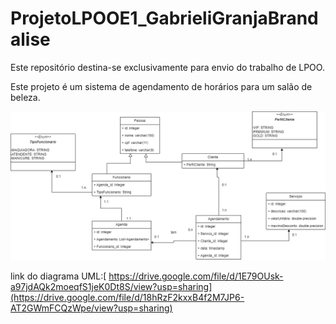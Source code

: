 # ProjetoLPOOE1_GabrieliGranjaBrandalise
Este repositório destina-se exclusivamente para envio do trabalho de LPOO.

Este projeto é um sistema de agendamento de horários para um salão de beleza.


![Diagrama UML do Salão de Beleza](DiagramaUMLSalaodeBeleza.png)



link do diagrama UML:[ https://drive.google.com/file/d/1E79OUsk-a97jdAQk2moeqfS1jeK0Dt8S/view?usp=sharing](https://drive.google.com/file/d/18hRzF2kxxB4f2M7JP6-AT2GWmFCQzWpe/view?usp=sharing)
